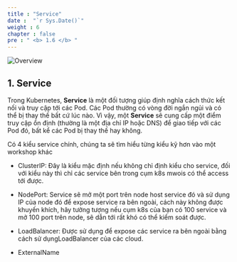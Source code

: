```yaml
---
title : "Service"
date :  "`r Sys.Date()`" 
weight : 6 
chapter : false
pre : " <b> 1.6 </b> "
---
```


![Overview](/images/1-Basic_concepts./07.png)

## 1. Service

Trong Kubernetes, **Service** là một đối tượng giúp định nghĩa cách thức kết nối và truy cập tới các Pod. Các Pod thường có vòng đời ngắn ngủi và có thể bị thay thế bất cứ lúc nào. Vì vậy, một **Service** sẽ cung cấp một điểm truy cập ổn định (thường là một địa chỉ IP hoặc DNS) để giao tiếp với các Pod đó, bất kể các Pod bị thay thế hay không.

Có 4 kiểu service chính, chúng ta sẽ tìm hiểu từng kiểu kỹ hơn vào một workshop khác

- ClusterIP: Đây là kiểu mặc định nếu không chỉ định kiểu cho service, đối với kiểu này thì chỉ các service bên trong cụm k8s mwois có thể access tới được.

- NodePort: Service sẽ mở một port trên node host service đó và sử dụng IP của node đó để expose service ra bên ngoài, cách này không được khuyến khích, hãy tưởng tượng nếu cụm k8s của bạn có 100 service và mở 100 port trên node, sẽ dẫn tới rất khó có thể kiểm soát được.

- LoadBalancer: Được sử dụng để expose các service ra bên ngoài bằng cách sử dụngLoadBalancer của các cloud.

- ExternalName

